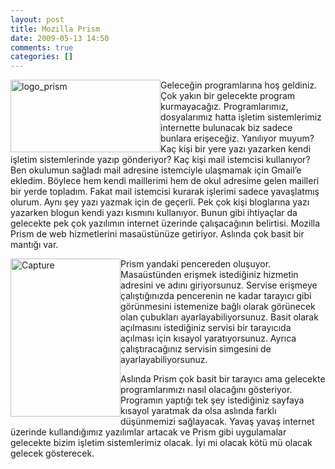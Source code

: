 ```yaml
---
layout: post
title: Mozilla Prism
date: 2009-05-13 14:50
comments: true
categories: []
---
```

<p><img style="border-right-width: 0px; display: inline; border-top-width: 0px; border-bottom-width: 0px; margin-left: 0px; border-left-width: 0px; margin-right: 0px" title="logo_prism" border="0" alt="logo_prism" align="left" src="http://onurbaykal.com.tr/wp-content/uploads/2009/05/logo-prism1.png" width="240" height="116" /> Geleceğin programlarına hoş geldiniz. Çok yakın bir gelecekte program kurmayacağız. Programlarımız, dosyalarımız hatta işletim sistemlerimiz internette bulunacak biz sadece bunlara erişeceğiz. Yanılıyor muyum? Kaç kişi bir yere yazı yazarken kendi işletim sistemlerinde yazıp gönderiyor? Kaç kişi mail istemcisi kullanıyor? Ben okulumun sağladı mail adresine istemciyle ulaşmamak için Gmail’e ekledim. Böylece hem kendi maillerimi hem de okul adresime gelen mailleri bir yerde topladım. Fakat mail istemcisi kurarak işlerimi sadece yavaşlatmış olurum. Aynı şey yazı yazmak için de geçerli. Pek çok kişi bloglarına yazı yazarken blogun kendi yazı kısmını kullanıyor. Bunun gibi ihtiyaçlar da gelecekte pek çok yazılımın internet üzerinde çalışacağının belirtisi. Mozilla Prism de web hizmetlerini masaüstünüze getiriyor. Aslında çok basit bir mantığı var. </p> <!--more-->  <p><a href="http://onurbaykal.com.tr/wp-content/uploads/2009/05/capture1.jpg"><img style="border-bottom: 0px; border-left: 0px; display: inline; margin-left: 0px; border-top: 0px; margin-right: 0px; border-right: 0px" title="Capture" border="0" alt="Capture" align="left" src="http://onurbaykal.com.tr/wp-content/uploads/2009/05/capture-thumb.jpg" width="176" height="253" /></a>Prism yandaki pencereden oluşuyor. Masaüstünden erişmek istediğiniz hizmetin adresini ve adını giriyorsunuz. Servise erişmeye çalıştığınızda pencerenin ne kadar tarayıcı gibi görünmesini istemenize bağlı olarak görünecek olan çubukları ayarlayabiliyorsunuz. Basit olarak açılmasını istediğiniz servisi bir tarayıcıda açılması için kısayol yaratıyorsunuz. Ayrıca çalıştıracağınız servisin simgesini de ayarlayabiliyorsunuz. </p>  <p>Aslında Prism çok basit bir tarayıcı ama gelecekte programlarımızı nasıl olacağını gösteriyor. Programın yaptığı tek şey istediğiniz sayfaya kısayol yaratmak da olsa aslında farklı düşünmemizi sağlayacak. Yavaş yavaş internet üzerinde kullandığımız yazılımlar artacak ve Prism gibi uygulamalar gelecekte bizim işletim sistemlerimiz olacak. İyi mi olacak kötü mü olacak gelecek gösterecek.</p>
